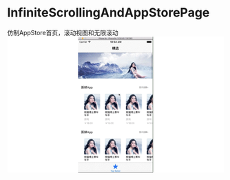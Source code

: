 # InfiniteScrollingAndAppStorePage
仿制AppStore首页，滚动视图和无限滚动
![image](https://github.com/maomaoxiansheng/InfiniteScrollingAndAppStorePage/blob/master/%E6%95%88%E6%9E%9C.gif)
